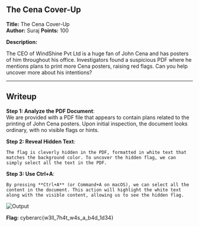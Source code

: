 ## The Cena Cover-Up
**Title:** The Cena Cover-Up  
**Author:** Suraj
**Points:** 100

**Description:**  

The CEO of WindShine Pvt Ltd is a huge fan of John Cena and has posters of him throughout his office. Investigators found a suspicious PDF where he mentions plans to print more Cena posters, raising red flags. Can you help uncover more about his intentions?

---

## Writeup

**Step 1: Analyze the PDF Document**:  
    We are provided with a PDF file that appears to contain plans related to the printing of John Cena posters. Upon initial inspection, the document looks ordinary, with no visible flags or hints.

**Step 2: Reveal Hidden Text**:  

    The flag is cleverly hidden in the PDF, formatted in white text that matches the background color. To uncover the hidden flag, we can simply select all the text in the PDF.

**Step 3: Use Ctrl+A**:  

    By pressing **Ctrl+A** (or Command+A on macOS), we can select all the content in the document. This action will highlight the white text along with the visible content, allowing us to see the hidden flag.

   ![Output](img/output.png)


**Flag:** cyberarc{w3ll_7h4t_w4s_a_b4d_1d34}
